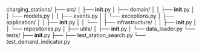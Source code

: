 charging_stations/
├── src/
│   ├── __init__.py
│   ├── domain/
│   │   ├── __init__.py
│   │   ├── models.py
│   │   ├── events.py
│   │   └── exceptions.py
│   ├── application/
│   │   ├── __init__.py
│   │   └── 
│   ├── infrastructure/
│   │   ├── __init__.py
│   │   └── repositories.py
│   ├── utils/
│       ├── __init__.py
│       └── data_loader.py
└── tests/
    ├── __init__.py
    ├── 
    ├── test_station_search.py
    └── test_demand_indicator.py